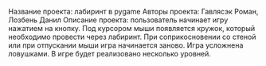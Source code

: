 Название проекта: лабиринт в pygame
Авторы проекта: Гавлясэк Роман, Лозбень Данил
Описание проекта: пользователь начинает игру нажатием на кнопку. Под курсором мыши появляется кружок, который необходимо провести через лабиринт. При соприкосновении со стеной или при отпускании мыши игра начинается заново. Игра усложнена ловушками. В игре будет реализовано несколько уровней.
